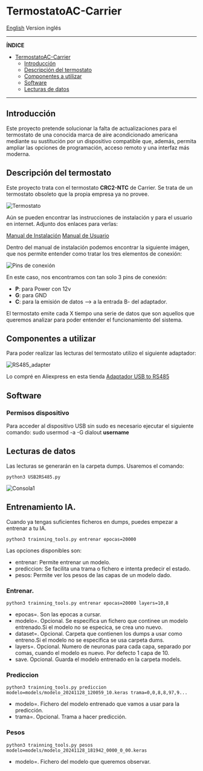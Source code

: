 # TermostatoAC-Carrier

[English](README.md) Version inglés

-----

**ÍNDICE**

- [TermostatoAC-Carrier](#termostatoac-carrier)
  - [Introducción](#introducción)
  - [Descripción del termostato](#descripción-del-termostato)
  - [Componentes a utilizar](#componentes-a-utilizar)
  - [Software](#software)
  - [Lecturas de datos](#lecturas-de-datos)

-----

## Introducción

Este proyecto pretende solucionar la falta de actualizaciones para el termostato de una conocida marca de aire acondicionado americana mediante su sustitución por un dispositivo compatible que, además, permita ampliar las opciones de programación, acceso remoto y una interfaz más moderna.

## Descripción del termostato

Este proyecto trata con el termostato **CRC2-NTC** de Carrier. Se trata de un termostato obsoleto que la propia empresa ya no provee.

![Termostato](./images/termostato.jpg)


Aún se pueden encontrar las instrucciones de instalación y para el usuario en internet. Adjunto dos enlaces para verlas:

[Manual de Instalación](https://www.manualslib.com/manual/2206657/Carrier-Crc2-Ntc.html)
[Manual de Usuario](https://www.manualslib.com/manual/2206660/Carrier-Crc2-Ntc.html) 

Dentro del manual de instalación podemos encontrar la siguiente imágen, que nos permite entender como tratar los tres elementos de conexión:

![Pins de conexión](./images/pins.png)

En este caso, nos encontramos con tan solo 3 pins de conexión:
 * **P**: para Power con 12v
 * **G**: para GND
 * **C**: para la emisión de datos --> a la entrada B- del adaptador.

El termostato emite cada X tiempo una serie de datos que son aquellos que queremos analizar para poder entender el funcionamiento del sistema. 

## Componentes a utilizar

Para poder realizar las lecturas del termostato utilizo el siguiente adaptador:

![RS485_adapter](./images/USB_R485_12v_adapter.png)

Lo compré en Aliexpress en esta tienda [Adaptador USB to RS485](https://es.aliexpress.com/item/1005006111904749.html?spm=a2g0o.order_list.order_list_main.85.4fd6194dqfCvY1&gatewayAdapt=glo2esp)


## Software

### Permisos dispositivo
Para acceder al dispositivo USB sin sudo es necesario ejecutar el siguiente comando:
sudo usermod -a -G dialout **username**


## Lecturas de datos
Las lecturas se generarán en la carpeta dumps.
Usaremos el comando:
```
python3 USB2RS485.py
```
![Consola1](./images/consola1.png)

## Entrenamiento IA.

Cuando ya tengas suficientes ficheros en dumps, puedes empezar a entrenar a tu IA.
```
python3 trainning_tools.py entrenar epocas=20000
```
Las opciones disponibles son:
 - entrenar: Permite entrenar un modelo.
 - prediccion: Se facilita una trama o fichero e intenta predecir el estado.
 - pesos: Permite ver los pesos de las capas de un modelo dado.

 ### Entrenar.
 ```
python3 trainning_tools.py entrenar epocas=20000 layers=10,8
```
 * epocas=. Son las epocas a cursar.
 * modelo=. Opcional. Se especifica un fichero que continee un modelo entrenado.Si el modelo no se especica, se crea uno nuevo.
 * dataset=. Opcional. Carpeta que contienen los dumps a usar como entreno.Si el modelo no se especifica se usa carpeta dums.
 * layers=. Opcional. Numero de neuronas para cada capa, separado por comas,  cuando el modelo es nuevo. Por defecto 1 capa de 10.
 * save. Opcional. Guarda el modelo entrenado en la carpeta models.

 ### Prediccion
 ```
python3 trainning_tools.py prediccion modelo=models/modelo_20241128_120059_10.keras trama=0,0,8,8,97,9...
```
 * modelo=. Fichero del modelo entrenado que vamos a usar para la predicción.
 * trama=. Opcional. Trama a hacer predicción.

 ### Pesos
 ```
python3 trainning_tools.py pesos modelo=models/modelo_20241128_181942_0000_0_00.keras
```
* modelo=. Fichero del modelo que queremos observar.
 
 
  



